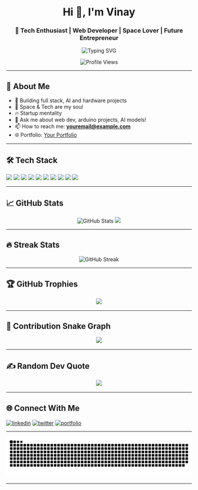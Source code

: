 <h1 align="center">Hi 👋, I'm Vinay</h1>
<h3 align="center">🚀 Tech Enthusiast | Web Developer | Space Lover | Future Entrepreneur</h3>

<p align="center">
  <img src="https://readme-typing-svg.demolab.com?font=Fira+Code&size=22&pause=1000&color=00F7FF&center=true&vCenter=true&width=500&lines=Dreamer+%7C+Doer+%7C+Developer;Building+Tech+and+Ideas+🚀;Learning+Everyday+💻" alt="Typing SVG" />
</p>

<p align="center">
  <img src="https://komarev.com/ghpvc/?username=YOUR-USERNAME&label=Profile%20views&color=0e75b6&style=flat" alt="Profile Views" />
</p>

---

## 🌟 About Me
- 🚀 Building full stack, AI and hardware projects
- 🌌 Space & Tech are my soul
- 🔥 Startup mentality
- 💬 Ask me about web dev, arduino projects, AI models!
- 📫 How to reach me: **youremail@example.com**
- 🌐 Portfolio: [Your Portfolio](https://your-portfolio.com)

---

## 🛠️ Tech Stack

<p align="left">
  <img src="https://img.shields.io/badge/C++-blue?style=flat&logo=c%2B%2B&logoColor=white"/>
  <img src="https://img.shields.io/badge/Python-3776AB?style=flat&logo=python&logoColor=white"/>
  <img src="https://img.shields.io/badge/JavaScript-yellow?style=flat&logo=javascript&logoColor=black"/>
  <img src="https://img.shields.io/badge/React-61DAFB?style=flat&logo=react&logoColor=black"/>
  <img src="https://img.shields.io/badge/Node.js-339933?style=flat&logo=nodedotjs&logoColor=white"/>
  <img src="https://img.shields.io/badge/Arduino-00979D?style=flat&logo=arduino&logoColor=white"/>
  <img src="https://img.shields.io/badge/Flask-black?style=flat&logo=flask&logoColor=white"/>
  <img src="https://img.shields.io/badge/MongoDB-47A248?style=flat&logo=mongodb&logoColor=white"/>
  <img src="https://img.shields.io/badge/Tailwind_CSS-38B2AC?style=flat&logo=tailwind-css&logoColor=white"/>
  <img src="https://img.shields.io/badge/Linux-FCC624?style=flat&logo=linux&logoColor=black"/>
</p>

---

## 📈 GitHub Stats

<p align="center">
  <img src="https://github-readme-stats.vercel.app/api?username=YOUR-USERNAME&show_icons=true&theme=radical" alt="GitHub Stats" />
  <img src="https://github-readme-stats.vercel.app/api/top-langs/?username=YOUR-USERNAME&layout=compact&theme=radical" />
</p>

---

## 🔥 Streak Stats

<p align="center">
  <img src="https://github-readme-streak-stats.herokuapp.com/?user=YOUR-USERNAME&theme=radical" alt="GitHub Streak" />
</p>

---

## 🏆 GitHub Trophies

<p align="center">
  <img src="https://github-profile-trophy.vercel.app/?username=YOUR-USERNAME&theme=radical&no-frame=true&margin-w=4" />
</p>

---

## 🐍 Contribution Snake Graph

<p align="center">
  <img src="https://raw.githubusercontent.com/YOUR-USERNAME/YOUR-USERNAME/output/github-contribution-grid-snake.svg" />
</p>

---

## ✍️ Random Dev Quote

<p align="center">
  <img src="https://quotes-github-readme.vercel.app/api?type=horizontal&theme=radical" />
</p>

---

## 🌐 Connect With Me

<p align="left">
<a href="https://linkedin.com/in/YOUR-LINKEDIN" target="blank"><img align="center" src="https://img.shields.io/badge/LinkedIn-blue?style=flat-square&logo=linkedin&logoColor=white" alt="linkedin" /></a>
<a href="https://twitter.com/YOUR-TWITTER" target="blank"><img align="center" src="https://img.shields.io/badge/Twitter-blue?style=flat-square&logo=twitter&logoColor=white" alt="twitter" /></a>
<a href="https://your-portfolio.com" target="blank"><img align="center" src="https://img.shields.io/badge/Portfolio-12100E?style=flat-square&logo=dev.to&logoColor=white" alt="portfolio" /></a>
</p>

---

<p align="center">
  <img src="https://github.com/Platane/snk/raw/output/github-contribution-grid-snake.svg" alt="snake animation" />
</p>

---
